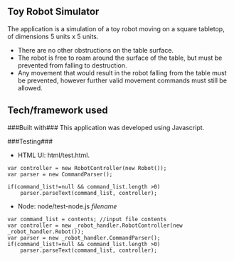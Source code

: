 Toy Robot Simulator
---------------

 The application is a simulation of a toy robot moving on a square tabletop, of dimensions 5 units x 5 units.

  - There are no other obstructions on the table surface.
  - The robot is free to roam around the surface of the table, but must be
prevented from falling to destruction. 
  - Any movement that would result in the robot falling from the table must be prevented, however further valid movement commands must still be allowed.

 ## Tech/framework used ##

###Built with###
This application was developed using Javascript. 

###Testing###
  - HTML UI: html/test.html.

```
var controller = new RobotController(new Robot()); 
var parser = new CommandParser();

if(command_list!=null && command_list.length >0)
	parser.parseText(command_list, controller);
```
  - Node: node/test-node.js *filename*

```
var command_list = contents; //input file contents
var controller = new _robot_handler.RobotController(new _robot_handler.Robot()); 
var parser = new _robot_handler.CommandParser();
if(command_list!=null && command_list.length >0)
	parser.parseText(command_list, controller);
```
 